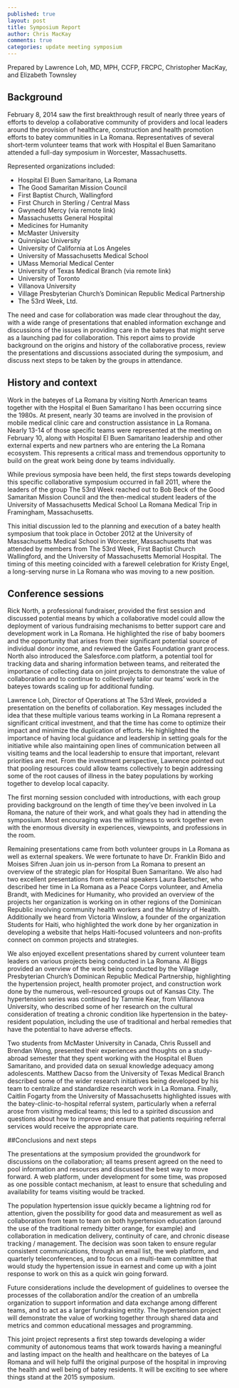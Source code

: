 ```yaml
---
published: true
layout: post
title: Symposium Report
author: Chris MacKay
comments: true
categories: update meeting symposium
---
```


Prepared by Lawrence Loh, MD, MPH, CCFP, FRCPC, Christopher MacKay, and Elizabeth Townsley

## Background

February 8, 2014 saw the first breakthrough result of nearly three years of efforts to develop a collaborative community of providers and local leaders around the provision of healthcare, construction and health promotion efforts to batey communities in La Romana. Representatives of several short-term volunteer teams that work with Hospital el Buen Samaritano attended a full-day symposium in Worcester, Massachusetts. 

Represented organizations included:

- Hospital El Buen Samaritano, La Romana
- The Good Samaritan Mission Council 
- First Baptist Church, Wallingford
- First Church in Sterling / Central Mass
- Gwynedd Mercy (via remote link)
- Massachusetts General Hospital
- Medicines for Humanity
- McMaster University
- Quinnipiac University
- University of California at Los Angeles
- University of Massachusetts Medical School
- UMass Memorial Medical Center
- University of Texas Medical Branch (via remote link)
- University of Toronto
- Villanova University
- Village Presbyterian Church’s Dominican Republic Medical Partnership
- The 53rd Week, Ltd. 

The need and case for collaboration was made clear throughout the day, with a wide range of presentations that enabled information exchange and discussions of the issues in providing care in the bateyes that might serve as a launching pad for collaboration. This report aims to provide background on the origins and history of the collaborative process, review the presentations and discussions associated during the symposium, and discuss next steps to be taken by the groups in attendance.

## History and context

Work in the bateyes of La Romana by visiting North American teams together with the Hospital el Buen Samaritano l has been occurring since the 1980s. At present, nearly 30 teams are involved in the provision of mobile medical clinic care and construction assistance in La Romana. Nearly 13-14 of those specific teams were represented at the meeting on February 10, along with Hospital El Buen Samaritano leadership and other external experts and new partners who are entering the La Romana ecosystem. This represents a critical mass and tremendous opportunity to build on the great work being done by teams individually. 

While previous symposia have been held, the first steps towards developing this specific collaborative symposium occurred in fall 2011, where the leaders of the group The 53rd Week reached out to Bob Beck of the Good Samaritan Mission Council and the then-medical student leaders of the University of Massachusetts Medical School La Romana Medical Trip in Framingham, Massachusetts. 

This initial discussion led to the planning and execution of a batey health symposium that took place in October 2012 at the University of Massachusetts Medical School in Worcester, Massachusetts that was attended by members from The 53rd Week, First Baptist Church Wallingford, and the University of Massachusetts Memorial Hospital. The timing of this meeting coincided with a farewell celebration for Kristy Engel, a long-serving nurse in La Romana who was moving to a new position. 

## Conference sessions

Rick North, a professional fundraiser, provided the first session and discussed potential means by which a collaborative model could allow the deployment of various fundraising mechanisms to better support care and development work in La Romana. He highlighted the rise of baby boomers and the opportunity that arises from their significant potential source of individual donor income, and reviewed the Gates Foundation grant process. North also introduced the Salesforce.com platform, a potential tool for tracking data and sharing information between teams, and reiterated the importance of collecting data on joint projects to demonstrate the value of collaboration and to continue to collectively tailor our teams’ work in the bateyes towards scaling up for additional funding.

Lawrence Loh, Director of Operations at The 53rd Week, provided a presentation on the benefits of collaboration. Key messages included the idea that these multiple various teams working in La Romana represent a significant critical investment, and that the time has come to optimize their impact and minimize the duplication of efforts. He highlighted the importance of having local guidance and leadership in setting goals for the initiative while also maintaining open lines of communication between all visiting teams and the local leadership to ensure that important, relevant priorities are met. From the investment perspective, Lawrence pointed out that pooling resources could allow teams collectively to begin addressing some of the root causes of illness in the batey populations by working together to develop local capacity. 

The first morning session concluded with introductions, with each group providing background on the length of time they’ve been involved in La Romana, the nature of their work, and what goals they had in attending the symposium. Most encouraging was the willingness to work together even with the enormous diversity in experiences, viewpoints, and professions in the room.

Remaining presentations came from both volunteer groups in La Romana as well as external speakers. We were fortunate to have Dr. Franklin Bido and Moises Sifren Juan join us in-person from La Romana to present an overview of the strategic plan for Hospital Buen Samaritano. We also had two excellent presentations from external speakers Laura Baetscher, who described her time in La Romana as a Peace Corps volunteer, and Amelia Brandt, with Medicines for Humanity, who provided an overview of the projects her organization is working on in other regions of the Dominican Republic involving community health workers and the Ministry of Health. Additionally we heard from Victoria Winslow, a founder of the organization Students for Haiti, who highlighted the work done by her organization in developing a website that helps Haiti-focused volunteers and non-profits connect on common projects and strategies.

We also enjoyed excellent presentations shared by current volunteer team leaders on various projects being conducted in La Romana. Al Biggs provided an overview of the work being conducted by the Village Presbyterian Church’s Dominican Republic Medical Partnership, highlighting the hypertension project, health promoter project, and construction work done by the numerous, well-resourced groups out of Kansas City. The hypertension series was continued by Tammie Kear, from Villanova University, who described some of her research on the cultural consideration of treating a chronic condition like hypertension in the batey-resident population, including the use of traditional and herbal remedies that have the potential to have adverse effects.  

Two students from McMaster University in Canada, Chris Russell and Brendan Wong, presented their experiences and thoughts on a study-abroad semester that they spent working with the Hospital el Buen Samaritano, and provided data on sexual knowledge adequacy among adolescents. Matthew Dacso from the University of Texas Medical Branch described some of the wider research initiatives being developed by his team to centralize and standardize research work in La Romana. Finally, Caitlin Fogarty from the University of Massachusetts highlighted issues with the batey-clinic-to-hospital referral system, particularly when a referral arose from visiting medical teams; this led to a spirited discussion and questions about how to improve and ensure that patients requiring referral services would receive the appropriate care.

##Conclusions and next steps

The presentations at the symposium provided the groundwork for discussions on the collaboration; all teams present agreed on the need to pool information and resources and discussed the best way to move forward. A web platform, under development for some time, was proposed as one possible contact mechanism, at least to ensure that scheduling and availability for teams visiting would be tracked. 

The population hypertension issue quickly became a lightning rod for attention, given the possibility for good data and measurement as well as collaboration from team to team on both hypertension education (around the use of the traditional remedy bitter orange, for example) and collaboration in medication delivery, continuity of care, and chronic disease tracking / management. The decision was soon taken to ensure regular consistent communications, through an email list, the web platform, and quarterly teleconferences, and to focus on a multi-team committee that would study the hypertension issue in earnest and come up with a joint response to work on this as a quick win going forward.

Future considerations include the development of guidelines to oversee the processes of the collaboration and/or the creation of an umbrella organization to support information and data exchange among different teams, and to act as a larger fundraising entity. The hypertension project will demonstrate the value of working together through shared data and metrics and common educational messages and programming. 

This joint project represents a first step towards developing a wider community of autonomous teams that work towards having a meaningful and lasting impact on the health and healthcare on the bateyes of La Romana and will help fulfil the original purpose of the hospital in improving the health and well being of batey residents. It will be exciting to see where things stand at the 2015 symposium. 
 
